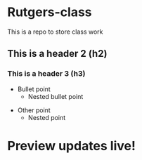 # Rutgers-class
This is a repo to store class work

## This is a header 2 (h2)

### This is a header 3 (h3)

- Bullet point
  - Nested bullet point
 
* Other point
  * Nested point

# Preview updates live!
